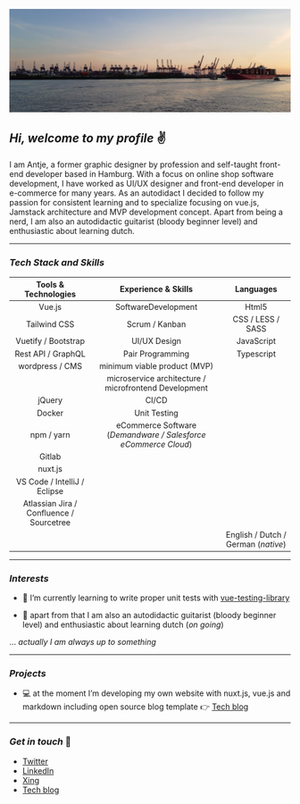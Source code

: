 ![Header](readme_header_hafen.jpg "Header")
##  _Hi, welcome to my profile_  &#9996; 



I am Antje, a former graphic designer by profession and self-taught front-end developer based in Hamburg. With a focus on online shop software development, I have worked as UI/UX designer and front-end developer in e-commerce for many years. As an autodidact I decided to follow my passion for consistent learning and to specialize focusing on vue.js, Jamstack architecture and MVP development concept. Apart from being a nerd, I am also an autodidactic guitarist (bloody beginner level) and enthusiastic about learning dutch.

---


### _Tech Stack and Skills_


| Tools & Technologies        | Experience & Skills           | Languages      |
| :-------------: |:-------------:| :---------:|
| Vue.js  | SoftwareDevelopment  | Html5 |
| Tailwind CSS      | Scrum / Kanban      |   CSS / LESS / SASS |
| Vuetify / Bootstrap | UI/UX Design      |    JavaScript |
| Rest API / GraphQL | Pair Programming      |    Typescript |
| wordpress / CMS | minimum viable product (MVP) | 
|  | microservice architecture / microfrontend Development | 
| jQuery | CI/CD      |   |
| Docker | Unit Testing      |   |
| npm / yarn | eCommerce Software  (_Demandware / Salesforce eCommerce Cloud_)  |   |
| Gitlab |   |   |
| nuxt.js |    |   |
|VS Code / IntelliJ / Eclipse |    |   |
| Atlassian Jira / Confluence / Sourcetree |    |   |
| |    | English / Dutch / German (_native_)   |


---


### _Interests_

- &#128025; I’m currently learning to write proper unit tests with [vue-testing-library][4] 

- &#127928; apart from that I am also an autodidactic guitarist (bloody beginner level) and enthusiastic about learning dutch (_on going_)

 

... _actually I am always up to something_

---


### _Projects_

- &#128187; at the moment I’m developing my own website with nuxt.js, vue.js and markdown including open source blog template &#128073; [Tech blog][5]

---


### _Get in touch_ &#127919;

- [Twitter][1]
- [LinkedIn][2] 
- [Xing][3] 
- [Tech blog][5] 

<!-- Links to social media accounts -->

[1]: https://twitter.com/AntjeSommer3
[2]: https://www.linkedin.com/in/antje-sommer
[3]: https://www.xing.com/profile/Antje_Sommer9/cv
[4]: https://testing-library.com/docs/vue-testing-library/intro
[5]: https://antje-sommer.de
